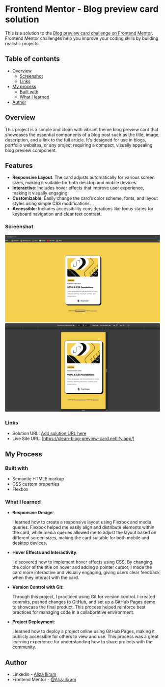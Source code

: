 # Frontend Mentor - Blog preview card solution

This is a solution to the [Blog preview card challenge on Frontend Mentor](https://www.frontendmentor.io/challenges/blog-preview-card-ckPaj01IcS). Frontend Mentor challenges help you improve your coding skills by building realistic projects. 

## Table of contents

- [Overview](#overview)
  - [Screenshot](#screenshot)
  - [Links](#links)
- [My process](#my-process)
  - [Built with](#built-with)
  - [What I learned](#what-i-learned)
- [Author](#author)


## Overview

This project is a simple and clean with vibrant theme blog preview card that showcases the essential components of a blog post such as the title, image, description, and a link to the full article. It's designed for use in blogs, portfolio websites, or any project requiring a compact, visually appealing blog preview component.

## Features

- **Responsive Layout**: The card adjusts automatically for various screen sizes, making it suitable for both desktop and mobile devices.
- **Interactive**: Includes hover effects that improve user experience, making it visually engaging.
- **Customizable**: Easily change the card’s color scheme, fonts, and layout styles using simple CSS modifications.
- **Accessible**: Includes accessibility considerations like focus states for keyboard navigation and clear text contrast.

### Screenshot

![Deskstop design](./screenshots/desktop-design.jpg)
![Mobile design](./screenshots/mobile-design.jpg)

### Links

- Solution URL: [Add solution URL here](https://your-solution-url.com)
- Live Site URL: [https://clean-blog-preview-card.netlify.app/]

## My Process 

### Built with

- Semantic HTML5 markup
- CSS custom properties
- Flexbox

### What I learned

- **Responsive Design**:

  I learned how to create a responsive layout using Flexbox and media queries. Flexbox helped me easily align and distribute elements within the card, while media queries allowed me to adjust the layout based on different screen sizes, making the card suitable for both mobile and desktop devices.

- **Hover Effects and Interactivity**:

  I discovered how to implement hover effects using CSS. By changing the color of the title on hover and adding a pointer cursor, I made the card more interactive and visually engaging, giving users clear feedback when they interact with the card.

- **Version Control with Git**:

  Through this project, I practiced using Git for version control. I created commits, pushed changes to GitHub, and set up a GitHub Pages   demo to showcase the final product. This process helped reinforce best practices for managing code in a collaborative environment.

- **Project Deployment**:

  I learned how to deploy a project online using GitHub Pages, making it publicly accessible for others to view and use. This process was a great learning experience for understanding how to share projects with the community.

## Author

- Linkedin - [Aliza Ikram](https://www.linkedin.com/in/aliza-ikram/)
- Frontend Mentor - [@AlizaIkram](https://www.frontendmentor.io/profile/AlizaIkram)
